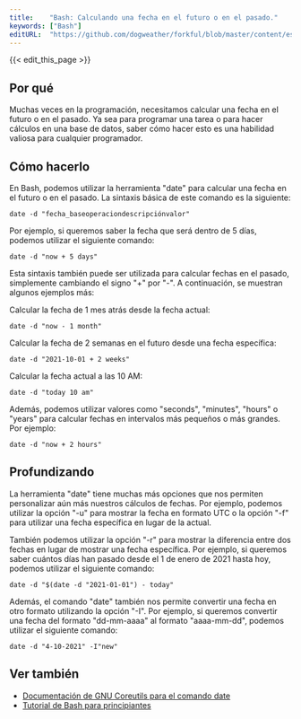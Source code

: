 ```yaml
---
title:    "Bash: Calculando una fecha en el futuro o en el pasado."
keywords: ["Bash"]
editURL:  "https://github.com/dogweather/forkful/blob/master/content/es/bash/calculating-a-date-in-the-future-or-past.md"
---
```


{{< edit_this_page >}}

## Por qué

Muchas veces en la programación, necesitamos calcular una fecha en el futuro o en el pasado. Ya sea para programar una tarea o para hacer cálculos en una base de datos, saber cómo hacer esto es una habilidad valiosa para cualquier programador.

## Cómo hacerlo

En Bash, podemos utilizar la herramienta "date" para calcular una fecha en el futuro o en el pasado. La sintaxis básica de este comando es la siguiente:
```
date -d "fecha_baseoperaciondescripciónvalor"
```

Por ejemplo, si queremos saber la fecha que será dentro de 5 días, podemos utilizar el siguiente comando:
```
date -d "now + 5 days"
```

Esta sintaxis también puede ser utilizada para calcular fechas en el pasado, simplemente cambiando el signo "+" por "-". A continuación, se muestran algunos ejemplos más:

Calcular la fecha de 1 mes atrás desde la fecha actual:
```
date -d "now - 1 month"
```

Calcular la fecha de 2 semanas en el futuro desde una fecha específica:
```
date -d "2021-10-01 + 2 weeks"
```

Calcular la fecha actual a las 10 AM:
```
date -d "today 10 am"
```

Además, podemos utilizar valores como "seconds", "minutes", "hours" o "years" para calcular fechas en intervalos más pequeños o más grandes. Por ejemplo:
```
date -d "now + 2 hours"
```

## Profundizando

La herramienta "date" tiene muchas más opciones que nos permiten personalizar aún más nuestros cálculos de fechas. Por ejemplo, podemos utilizar la opción "-u" para mostrar la fecha en formato UTC o la opción "-f" para utilizar una fecha específica en lugar de la actual.

También podemos utilizar la opción "-r" para mostrar la diferencia entre dos fechas en lugar de mostrar una fecha específica. Por ejemplo, si queremos saber cuántos días han pasado desde el 1 de enero de 2021 hasta hoy, podemos utilizar el siguiente comando:
```
date -d "$(date -d "2021-01-01") - today"
```

Además, el comando "date" también nos permite convertir una fecha en otro formato utilizando la opción "-I". Por ejemplo, si queremos convertir una fecha del formato "dd-mm-aaaa" al formato "aaaa-mm-dd", podemos utilizar el siguiente comando:
```
date -d "4-10-2021" -I"new"
```

## Ver también 
- [Documentación de GNU Coreutils para el comando date](https://www.gnu.org/software/coreutils/manual/html_node/date-invocation.html)
- [Tutorial de Bash para principiantes](https://linuxize.com/post/bash-scripting-tutorial-for-beginners/)